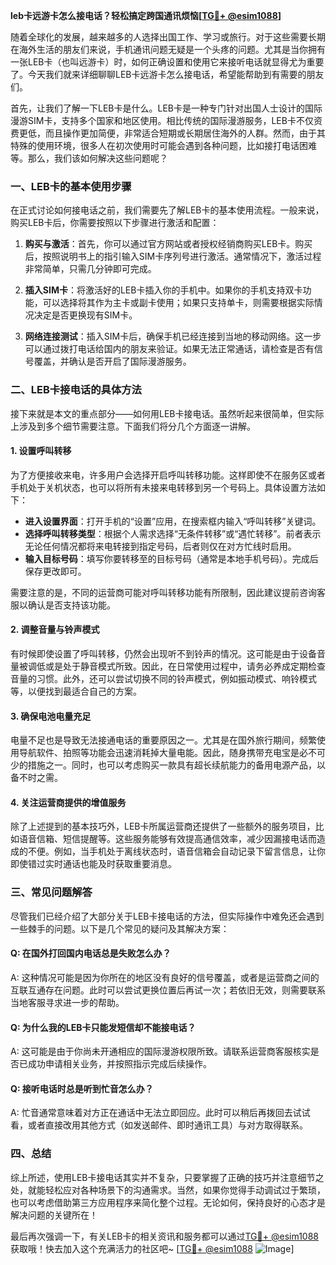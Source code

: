 **leb卡远游卡怎么接电话？轻松搞定跨国通讯烦恼[[TG💪+ @esim1088](https://t.me/s/esim1088)]**

随着全球化的发展，越来越多的人选择出国工作、学习或旅行。对于这些需要长期在海外生活的朋友们来说，手机通讯问题无疑是一个头疼的问题。尤其是当你拥有一张LEB卡（也叫远游卡）时，如何正确设置和使用它来接听电话就显得尤为重要了。今天我们就来详细聊聊LEB卡远游卡怎么接电话，希望能帮助到有需要的朋友们。

首先，让我们了解一下LEB卡是什么。LEB卡是一种专门针对出国人士设计的国际漫游SIM卡，支持多个国家和地区使用。相比传统的国际漫游服务，LEB卡不仅资费更低，而且操作更加简便，非常适合短期或长期居住海外的人群。然而，由于其特殊的使用环境，很多人在初次使用时可能会遇到各种问题，比如接打电话困难等。那么，我们该如何解决这些问题呢？

### **一、LEB卡的基本使用步骤**

在正式讨论如何接电话之前，我们需要先了解LEB卡的基本使用流程。一般来说，购买LEB卡后，你需要按照以下步骤进行激活和配置：

1. **购买与激活**：首先，你可以通过官方网站或者授权经销商购买LEB卡。购买后，按照说明书上的指引输入SIM卡序列号进行激活。通常情况下，激活过程非常简单，只需几分钟即可完成。
   
2. **插入SIM卡**：将激活好的LEB卡插入你的手机中。如果你的手机支持双卡功能，可以选择将其作为主卡或副卡使用；如果只支持单卡，则需要根据实际情况决定是否更换现有SIM卡。

3. **网络连接测试**：插入SIM卡后，确保手机已经连接到当地的移动网络。这一步可以通过拨打电话给国内的朋友来验证。如果无法正常通话，请检查是否有信号覆盖，并确认是否开启了国际漫游服务。

### **二、LEB卡接电话的具体方法**

接下来就是本文的重点部分——如何用LEB卡接电话。虽然听起来很简单，但实际上涉及到多个细节需要注意。下面我们将分几个方面逐一讲解。

#### **1. 设置呼叫转移**

为了方便接收来电，许多用户会选择开启呼叫转移功能。这样即使不在服务区或者手机处于关机状态，也可以将所有未接来电转移到另一个号码上。具体设置方法如下：

- **进入设置界面**：打开手机的“设置”应用，在搜索框内输入“呼叫转移”关键词。
- **选择呼叫转移类型**：根据个人需求选择“无条件转移”或“遇忙转移”。前者表示无论任何情况都将来电转接到指定号码，后者则仅在对方忙线时启用。
- **输入目标号码**：填写你要转移至的目标号码（通常是本地手机号码）。完成后保存更改即可。

需要注意的是，不同的运营商可能对呼叫转移功能有所限制，因此建议提前咨询客服以确认是否支持该功能。

#### **2. 调整音量与铃声模式**

有时候即使设置了呼叫转移，仍然会出现听不到铃声的情况。这可能是由于设备音量被调低或是处于静音模式所致。因此，在日常使用过程中，请务必养成定期检查音量的习惯。此外，还可以尝试切换不同的铃声模式，例如振动模式、响铃模式等，以便找到最适合自己的方案。

#### **3. 确保电池电量充足**

电量不足也是导致无法接通电话的重要原因之一。尤其是在国外旅行期间，频繁使用导航软件、拍照等功能会迅速消耗掉大量电能。因此，随身携带充电宝是必不可少的措施之一。同时，也可以考虑购买一款具有超长续航能力的备用电源产品，以备不时之需。

#### **4. 关注运营商提供的增值服务**

除了上述提到的基本技巧外，LEB卡所属运营商还提供了一些额外的服务项目，比如语音信箱、短信提醒等。这些服务能够有效提高通信效率，减少因漏接电话而造成的不便。例如，当手机处于离线状态时，语音信箱会自动记录下留言信息，让你即使错过实时通话也能及时获取重要消息。

### **三、常见问题解答**

尽管我们已经介绍了大部分关于LEB卡接电话的方法，但实际操作中难免还会遇到一些棘手的问题。以下是几个常见的疑问及其解决方案：

#### **Q: 在国外打回国内电话总是失败怎么办？**
A: 这种情况可能是因为你所在的地区没有良好的信号覆盖，或者是运营商之间的互联互通存在问题。此时可以尝试更换位置后再试一次；若依旧无效，则需要联系当地客服寻求进一步的帮助。

#### **Q: 为什么我的LEB卡只能发短信却不能接电话？**
A: 这可能是由于你尚未开通相应的国际漫游权限所致。请联系运营商客服核实是否已成功申请相关业务，并按照指示完成后续操作。

#### **Q: 接听电话时总是听到忙音怎么办？**
A: 忙音通常意味着对方正在通话中无法立即回应。此时可以稍后再拨回去试试看，或者直接改用其他方式（如发送邮件、即时通讯工具）与对方取得联系。

### **四、总结**

综上所述，使用LEB卡接电话其实并不复杂，只要掌握了正确的技巧并注意细节之处，就能轻松应对各种场景下的沟通需求。当然，如果你觉得手动调试过于繁琐，也可以考虑借助第三方应用程序来简化整个过程。无论如何，保持良好的心态才是解决问题的关键所在！

最后再次强调一下，有关LEB卡的相关资讯和服务都可以通过[TG💪+ @esim1088](https://t.me/s/esim1088)获取哦！快去加入这个充满活力的社区吧~ [[TG💪+ @esim1088](https://t.me/s/esim1088) ![Image](https://i.postimg.cc/4NQfJmqS/Snipaste-2025-05-13-00-14-12.png)]